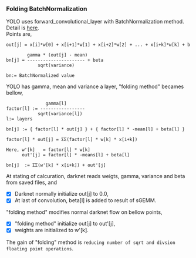 ### Folding BatchNormalization ###

YOLO uses forward_convolutional_layer with BatchNormalization method.  
Detail is [here](http://machinethink.net/blog/object-detection-with-yolo/).  
Points are, 

```
out[j] = x[i]*w[0] + x[i+1]*w[1] + x[i+2]*w[2] + ... + x[i+k]*w[k] + b

        gamma * (out[j] - mean)
bn[j] = ---------------------- + beta
            sqrt(variance)
            
bn:= BatchNormalized value
```

YOLO has gamma, mean and variance a layer, "folding method" becames bellow,


```
               gamma[l]
factor[l] := -----------------
            sqrt(variance[l])
l:= layers
  
bn[j] := { factor[l] * out[j] } + { factor[l] * -mean[l] + beta[l] }

factor[l] * out[j] = ΣΣ(factor[l] * w[k] * x[i+k])

Here, w'[k]   = factor[l] * w[k]
      out'[j] = factor[l] * -means[l] + beta[l]

bn[j]  := ΣΣ(w'[k] * x[i+k]) + out'[j]

```
At stating of calcuration, darknet reads weigts, gamma, variance and beta from saved files, and
- [x] Darknet normally initialize out[j] to 0.0,  
- [x] At last of convolution, beta[l] is added to result of sGEMM.

"folding method" modifies normal darknet flow on bellow points,
- [x] "folding method" initialize out[j] to out'[j],  
- [x] weights are initialized to w'[k].  

The gain of "folding" method is ``reducing number of sqrt and divsion floating point operations``.  